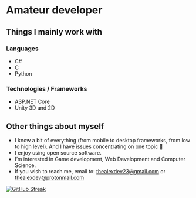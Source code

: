 # Amateur developer

## Things I mainly work with

### Languages
- C#
- C
- Python

### Technologies / Frameworks 
- ASP.NET Core
- Unity 3D and 2D

## Other things about myself
- I know a bit of everything (from mobile to desktop frameworks, from low to high level). And I have issues concentrating on one topic 🥲
- I enjoy using open source software.
- I’m interested in Game development, Web Development and Computer Science.
- If you wish to reach me, email to: thealexdev23@gmail.com or thealexdev@protonmail.com

[![GitHub Streak](http://github-readme-streak-stats.herokuapp.com?user=TheAlexDev23&theme=onedark&date_format=M%20j%5B%2C%20Y%5D)](https://git.io/streak-stats)
